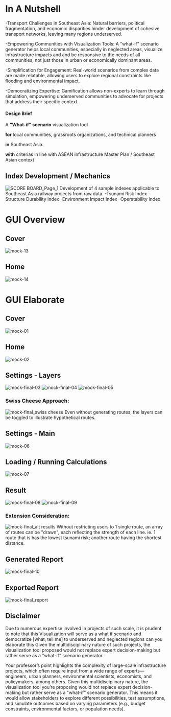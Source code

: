# In A Nutshell
-Transport Challenges in Southeast Asia: Natural barriers, political fragmentation, and economic disparities hinder development of cohesive transport networks, leaving many regions underserved.

-Empowering Communities with Visualization Tools: A "what-if" scenario generator helps local communities, especially in neglected areas, visualize infrastructure impacts and and be responsive to the needs of all communities, not just those in urban or economically dominant areas.

-Simplification for Engagement: Real-world scenarios from complex data are made relatable, allowing users to explore regional constraints like flooding and environmental impact.

-Democratizing Expertise: Gamification allows non-experts to learn through simulation, empowering underserved communities to advocate for projects that address their specific context.


#### Design Brief
A **"What-if" scenario** visualization tool 

**for** local communities, grassroots organizations, and technical planners 

**in** Southeast Asia.

**with** criterias in line with ASEAN infrastructure Master Plan / Southeast Asian context



## Index Development / Mechanics
![SCORE BOARD_Page_1](https://github.com/user-attachments/assets/7d55be7c-4a34-4c93-a5c2-63e95fae7d8e)
Development of 4 sample indexes applicable to Southeast Asia railway projects from raw data.
-Tsunami Risk Index
-Structure Durability Index
-Environment Impact Index
-Operatability Index

# GUI Overview

## Cover
![mock-13](https://github.com/user-attachments/assets/89a48f23-a995-4e80-a90e-1e8237d7b1c7)

## Home
![mock-14](https://github.com/user-attachments/assets/03b19321-f25a-425b-8f55-a445a6c7c242)

# GUI Elaborate
## Cover
![mock-01](https://github.com/user-attachments/assets/60382bb7-b6cf-4854-8205-21b9acac5c25)

## Home
![mock-02](https://github.com/user-attachments/assets/8863e0e5-e2f9-47b4-8860-406903070b07)

## Settings - Layers
![mock-final-03](https://github.com/user-attachments/assets/c4a6ecca-290c-411d-8aea-8a4d238c13d9)
![mock-final-04](https://github.com/user-attachments/assets/c252bdae-aa84-4ebb-b22d-aa9fa3490540)
![mock-final-05](https://github.com/user-attachments/assets/63a6c3de-8a77-465e-b7ab-7be8d3a1f5d0)

### Swiss Cheese Approach:
![mock-final_swiss cheese](https://github.com/user-attachments/assets/6a7113f9-2cb4-46c9-bc5a-af9e78ec07a3)
Even without generating routes, the layers can be toggled to illustrate hypothetical routes.

## Settings - Main
![mock-06](https://github.com/user-attachments/assets/8a082c59-4a9e-4110-822c-e2a4fd708c23)

## Loading / Running Calculations
![mock-07](https://github.com/user-attachments/assets/fb1226fa-a982-465a-a49c-f4fa29ac1ad9)

## Result
![mock-final-08](https://github.com/user-attachments/assets/5987accb-1f54-4bba-b367-c50c1bca69cd)
![mock-final-09](https://github.com/user-attachments/assets/80ed382b-18c8-433e-a291-eeecf3aef50b)

### Extension Consideration:
![mock-final_alt results](https://github.com/user-attachments/assets/c128994c-8783-4fea-9b5a-afb76d717ef8)
Without restricting users to 1 single route, an array of routes can be "drawn", each reflecting the strength of each line.
ie. 1 route that is has the lowest tsunami risk; another route having the shortest distance. 

## Generated Report
![mock-final-10](https://github.com/user-attachments/assets/209ddc1e-3954-4bf2-a396-a7de91e3022b)

## Exported Report
![mock-final_report](https://github.com/user-attachments/assets/518fe0a2-530a-4753-b920-7e6f669b4149)

## Disclaimer
Due to numerous expertise involved in projects of such scale, it is prudent to note that this Visualization will serve as a what if scenario and democratize [what, tell me] to underserved and neglected regions  can you elaborate this
Given the multidisciplinary nature of such projects, the visualization tool proposed would not replace expert decision-making but rather serve as a "what-if" scenario generator. 


Your professor’s point highlights the complexity of large-scale infrastructure projects, which often require input from a wide range of experts—engineers, urban planners, environmental scientists, economists, and policymakers, among others. Given this multidisciplinary nature, the visualization tool you’re proposing would not replace expert decision-making but rather serve as a "what-if" scenario generator. This means it would allow stakeholders to explore different possibilities, test assumptions, and simulate outcomes based on varying parameters (e.g., budget constraints, environmental factors, or population needs).
